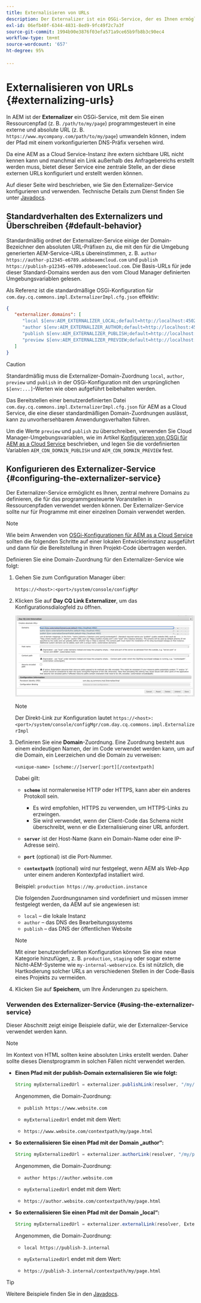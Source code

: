```yaml
---
title: Externalisieren von URLs
description: Der Externalizer ist ein OSGi-Service, der es Ihnen ermöglicht, Ressourcenpfade programmgesteuert in externe, absolute URLs umzuwandeln.
exl-id: 06efb40f-6344-4831-8ed9-9fc49f2c7a3f
source-git-commit: 1994b90e3876f03efa571a9ce65b9fb8b3c90ec4
workflow-type: tm+mt
source-wordcount: '657'
ht-degree: 95%

---
```


# Externalisieren von URLs {#externalizing-urls}

In AEM ist der **Externalizer** ein OSGi-Service, mit dem Sie einen Ressourcenpfad (z. B. `/path/to/my/page`) programmgesteuert in eine externe und absolute URL (z. B. `https://www.mycompany.com/path/to/my/page`) umwandeln können, indem der Pfad mit einem vorkonfigurierten DNS-Präfix versehen wird. 

Da eine AEM as a Cloud Service-Instanz ihre extern sichtbare URL nicht kennen kann und manchmal ein Link außerhalb des Anfragebereichs erstellt werden muss, bietet dieser Service eine zentrale Stelle, an der diese externen URLs konfiguriert und erstellt werden können.

Auf dieser Seite wird beschrieben, wie Sie den Externalizer-Service konfigurieren und verwenden. Technische Details zum Dienst finden Sie unter [Javadocs](https://www.adobe.io/experience-manager/reference-materials/cloud-service/javadoc/com/day/cq/commons/Externalizer.html).

## Standardverhalten des Externalizers und Überschreiben {#default-behavior}

Standardmäßig ordnet der Externalizer-Service einige der Domain-Bezeichner den absoluten URL-Präfixen zu, die mit den für die Umgebung generierten AEM-Service-URLs übereinstimmen, z. B. `author https://author-p12345-e6789.adobeaemcloud.com` und `publish https://publish-p12345-e6789.adobeaemcloud.com`. Die Basis-URLs für jede dieser Standard-Domains werden aus den vom Cloud Manager definierten Umgebungsvariablen gelesen.

Als Referenz ist die standardmäßige OSGi-Konfiguration für `com.day.cq.commons.impl.ExternalizerImpl.cfg.json` effektiv:

```json
{
   "externalizer.domains": [
      "local $[env:AEM_EXTERNALIZER_LOCAL;default=http://localhost:4502]",
      "author $[env:AEM_EXTERNALIZER_AUTHOR;default=http://localhost:4502]",
      "publish $[env:AEM_EXTERNALIZER_PUBLISH;default=http://localhost:4503]",
      "preview $[env:AEM_EXTERNALIZER_PREVIEW;default=http://localhost:4503]"
   ]
}
```

>[!CAUTION]
>
>Standardmäßig muss die Externalizer-Domain-Zuordnung `local`, `author`, `preview` und `publish` in der OSGi-Konfiguration mit den ursprünglichen `$[env:...]`-Werten wie oben aufgeführt beibehalten werden.
>
>Das Bereitstellen einer benutzerdefinierten Datei `com.day.cq.commons.impl.ExternalizerImpl.cfg.json` für AEM as a Cloud Service, die eine dieser standardmäßigen Domain-Zuordnungen auslässt, kann zu unvorhersehbarem Anwendungsverhalten führen.

Um die Werte `preview` und `publish` zu überschreiben, verwenden Sie Cloud Manager-Umgebungsvariablen, wie im Artikel [Konfigurieren von OSGi für AEM as a Cloud Service](/help/implementing/deploying/configuring-osgi.md#cloud-manager-api-format-for-setting-properties) beschrieben, und legen Sie die vordefinierten Variablen `AEM_CDN_DOMAIN_PUBLISH` und `AEM_CDN_DOMAIN_PREVIEW` fest.

## Konfigurieren des Externalizer-Service {#configuring-the-externalizer-service}

Der Externalizer-Service ermöglicht es Ihnen, zentral mehrere Domains zu definieren, die für das programmgesteuerte Voranstellen in Ressourcenpfaden verwendet werden können. Der Externalizer-Service sollte nur für Programme mit einer einzelnen Domain verwendet werden.

>[!NOTE]
>
>Wie beim Anwenden von [OSGi-Konfigurationen für AEM as a Cloud Service](/help/implementing/deploying/overview.md#osgi-configuration) sollten die folgenden Schritte auf einer lokalen Entwicklerinstanz ausgeführt und dann für die Bereitstellung in Ihren Projekt-Code übertragen werden.

Definieren Sie eine Domain-Zuordnung für den Externalizer-Service wie folgt:

1. Gehen Sie zum Configuration Manager über:

   `https://<host>:<port>/system/console/configMgr`

1. Klicken Sie auf **Day CQ Link Externalizer**, um das Konfigurationsdialogfeld zu öffnen.

   ![Die OSGi-Konfiguration des Externalizers](./assets/externalizer-osgi.png)

   >[!NOTE]
   >
   >Der Direkt-Link zur Konfiguration lautet `https://<host>:<port>/system/console/configMgr/com.day.cq.commons.impl.ExternalizerImpl`

1. Definieren Sie eine **Domain**-Zuordnung. Eine Zuordnung besteht aus einem eindeutigen Namen, der im Code verwendet werden kann, um auf die Domain, ein Leerzeichen und die Domain zu verweisen:

   `<unique-name> [scheme://]server[:port][/contextpath]`

   Dabei gilt:

   * **`scheme`** ist normalerweise HTTP oder HTTPS, kann aber ein anderes Protokoll sein.

      * Es wird empfohlen, HTTPS zu verwenden, um HTTPS-Links zu erzwingen.
      * Sie wird verwendet, wenn der Client-Code das Schema nicht überschreibt, wenn er die Externalisierung einer URL anfordert.

   * **`server`** ist der Host-Name (kann ein Domain-Name oder eine IP-Adresse sein).
   * **`port`** (optional) ist die Port-Nummer.
   * **`contextpath`** (optional) wird nur festgelegt, wenn AEM als Web-App unter einem anderen Kontextpfad installiert wird.

   Beispiel: `production https://my.production.instance`

   Die folgenden Zuordnungsnamen sind vordefiniert und müssen immer festgelegt werden, da AEM auf sie angewiesen ist:

   * `local` – die lokale Instanz
   * `author` – das DNS des Bearbeitungssystems
   * `publish` – das DNS der öffentlichen Website

   >[!NOTE]
   >
   >Mit einer benutzerdefinierten Konfiguration können Sie eine neue Kategorie hinzufügen, z. B. `production`, `staging` oder sogar externe Nicht-AEM-Systeme wie `my-internal-webservice`. Es ist nützlich, die Hartkodierung solcher URLs an verschiedenen Stellen in der Code-Basis eines Projekts zu vermeiden.

1. Klicken Sie auf **Speichern**, um Ihre Änderungen zu speichern.

### Verwenden des Externalizer-Service {#using-the-externalizer-service}

Dieser Abschnitt zeigt einige Beispiele dafür, wie der Externalizer-Service verwendet werden kann.

>[!NOTE]
>
>Im Kontext von HTML sollten keine absoluten Links erstellt werden. Daher sollte dieses Dienstprogramm in solchen Fällen nicht verwendet werden.

* **Einen Pfad mit der publish-Domain externalisieren Sie wie folgt:**

  ```java
  String myExternalizedUrl = externalizer.publishLink(resolver, "/my/page") + ".html";
  ```

  Angenommen, die Domain-Zuordnung:

   * `publish https://www.website.com`

   * `myExternalizedUrl` endet mit dem Wert:

   * `https://www.website.com/contextpath/my/page.html`

* **So externalisieren Sie einen Pfad mit der Domain „author“:**

  ```java
  String myExternalizedUrl = externalizer.authorLink(resolver, "/my/page") + ".html";
  ```

  Angenommen, die Domain-Zuordnung:

   * `author https://author.website.com`

   * `myExternalizedUrl` endet mit dem Wert:

   * `https://author.website.com/contextpath/my/page.html`

* **So externalisieren Sie einen Pfad mit der Domain „local“:**

  ```java
  String myExternalizedUrl = externalizer.externalLink(resolver, Externalizer.LOCAL, "/my/page") + ".html";
  ```

  Angenommen, die Domain-Zuordnung:

   * `local https://publish-3.internal`

   * `myExternalizedUrl` endet mit dem Wert:

   * `https://publish-3.internal/contextpath/my/page.html`

>[!TIP]
>
>Weitere Beispiele finden Sie in den [Javadocs](https://www.adobe.io/experience-manager/reference-materials/cloud-service/javadoc/com/day/cq/commons/Externalizer.html).
